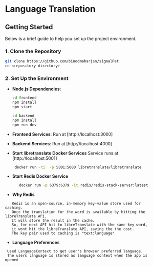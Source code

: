 # Language Translation



## Getting Started

Below is a brief guide to help you set up the project environment.

### 1. Clone the Repository

```bash
git clone https://github.com/binodmaharjan/signalPet
cd <repository-directory>
```

### 2. Set Up the Environment

- **Node.js Dependencies**:
  ```bash
  cd frontend 
  npm install
  npm start

  cd backend
  npm install
  npm run dev
  ```



- **Frontend Services**: Run at [http://localhost:3000]
- **Backend Services**: Run at [http://localhost:4000]
- **Start libretranslate Docker Services**  Service runs at [http://localhost:5001]
   ```bash
    docker run -ti  -p 5001:5000 libretranslate/libretranslate
   ```
- **Start Redis Docker Service**
  ```bash
     docker run -p 6379:6379 -it redis/redis-stack-server:latest
  ```
- **Why Redis**
 ```
    Redis is an open-source, in-memory key-value store used for caching.
    Once the translation for the word is available by hitting the libreTranslate API. 
    It will store the result in the cache.
    So, for next API hit to libreTranslate with the same key word, 
    it wont hit the libreTranslate API, saving the the cost.
    The key pair used to caching is "text:language"
 ```

 - **Language Preferences**
  ```
   Used LanguageContext to get user's browser preferred language. 
   The users language is stored as language context when the app is opened
  ```






